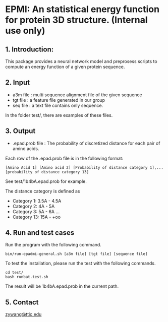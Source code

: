 # EPMI: An statistical energy function for protein 3D structure. (Internal use only)

## 1. Introduction:

This package provides a neural network model and preprosess scripts to compute an energy function of a given protein sequence.

## 2. Input

* a3m file : multi sequence alignment file of the given sequence
* tgt file : a feature file generated in our group
* seq file : a text file contains only sequence.

In the folder test/, there are examples of these files.

## 3. Output

* .epad.prob file : The probability of discretized distance for each pair of amino acids. 

Each row of the .epad.prob file is in the following format:

    [Amino Acid 1] [Amino acid 2] [Probability of distance category 1],... [probability of distance category 13]

See test/1b4bA.epad.prob for example.

The distance category is defined as 
* Category 1: 3.5A - 4.5A
* Category 2: 4A - 5A
* Category 3: 5A - 6A
...
* Category 13: 15A - +oo

## 4. Run and test cases

Run the program with the following command.

    bin/run-epadmi-general.sh [a3m file] [tgt file] [sequence file]

To test the installation, please run the test with the following commands.

    cd test/
    bash runbat.test.sh

The result will be 1b4bA.epad.prob in the current path.

## 5. Contact

zywang@ttic.edu
